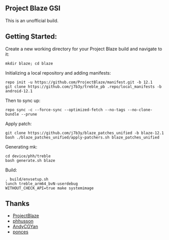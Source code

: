 ## Project Blaze GSI  
This is an unofficial build.  

## Getting Started:

Create a new working directory for your Project Blaze build and navigate to it:
```
mkdir blaze; cd blaze
```

Initializing a local repository and adding manifests:
```
repo init -u https://github.com/ProjectBlaze/manifest.git -b 12.1
git clone https://github.com/j7b3y/treble_pb .repo/local_manifests -b android-12.1
```

Then to sync up:
```
repo sync -c --force-sync --optimized-fetch --no-tags --no-clone-bundle --prune
```

Apply patch:
```
git clone https://github.com/j7b3y/blaze_patches_unified -b blaze-12.1
bash ./blaze_patches_unified/apply-patchers.sh blaze_patches_unified

```

Generating mk:
```
cd device/phh/treble
bash generate.sh blaze
```

Build:
```
. build/envsetup.sh
lunch treble_arm64_bvN-userdebug
WITHOUT_CHECK_API=true make systemimage
```  

## Thanks  

- [ProjectBlaze](https://github.com/ProjectBlaze)
- [phhusson](https://github.com/phhusson/)
- [AndyCGYan](https://github.com/AndyCGYan)
- [ponces](https://github.com/ponces/)